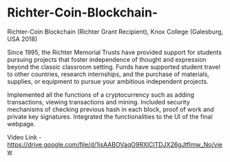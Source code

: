 # Richter-Coin-Blockchain-

Richter-Coin Blockchain (Richter Grant Recipient), Knox College (Galesburg, USA 2018)

Since 1995, the Richter Memorial Trusts have provided support for students pursuing projects that foster independence of thought and expression beyond the classic classroom setting. Funds have supported student travel to other countries, research internships, and the purchase of materials, supplies, or equipment to pursue your ambitious independent projects.

Implemented all the functions of a cryptocurrency such as adding transactions, viewing transactions and mining.
Included security mechanisms of checking previous hash in each block, proof of work and private key signatures.
Integrated the functionalities to the UI of the final webpage.	


Video Link - https://drive.google.com/file/d/1jsAABOVaqO9RXlClTDJX26gJtflmw_No/view
